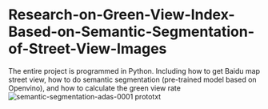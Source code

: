 # Research-on-Green-View-Index-Based-on-Semantic-Segmentation-of-Street-View-Images
The entire project is programmed in Python. Including how to get Baidu map street view, how to do semantic segmentation (pre-trained model based on Openvino), and how to calculate the green view rate
![semantic-segmentation-adas-0001 prototxt](https://github.com/YimiYuan123/Research-on-Green-View-Index-Based-on-Semantic-Segmentation-of-Street-View-Images/assets/145249691/a9221324-90f2-4300-9aa0-a3c4441bf7be)
